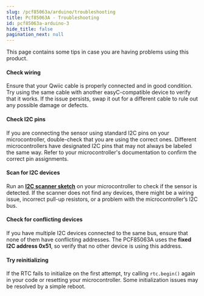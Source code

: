 ```yaml
---
slug: /pcf85063a/arduino/troubleshooting
title: Pcf85063A - Troubleshooting
id: pcf85063a-arduino-3
hide_title: false
pagination_next: null
---
```


This page contains some tips in case you are having problems using this product.

<ExpandableSection title="My RTC won't initialize!">

#### Check wiring
Ensure that your Qwiic cable is properly connected and in good condition. Try using the same cable with another easyC-compatible device to verify that it works. If the issue persists, swap it out for a different cable to rule out any possible damage or defects.

#### Check I2C pins
If you are connecting the sensor using standard I2C pins on your microcontroller, double-check that you are using the correct ones. Different microcontrollers have designated I2C pins that may not always be labeled the same way. Refer to your microcontroller's documentation to confirm the correct pin assignments.

#### Scan for I2C devices
Run an [**I2C scanner sketch**](https://github.com/SolderedElectronics/Soldered-Hacky-Codes/tree/main/I2C_Scanner) on your microcontroller to check if the sensor is detected. If the scanner does not find any devices, there might be a wiring issue, incorrect pull-up resistors, or a problem with the microcontroller’s I2C bus.

#### Check for conflicting devices
If you have multiple I2C devices connected to the same bus, ensure that none of them have conflicting addresses. The PCF85063A uses the **fixed I2C address 0x51**, so verify that no other device is using this address.

#### Try reinitializing
If the RTC fails to initialize on the first attempt, try calling `rtc.begin()` again in your code or resetting your microcontroller. Some initialization issues may be resolved by a simple reboot.

</ExpandableSection>